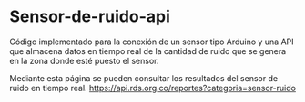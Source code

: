 # Sensor-de-ruido-api
Código implementado para la conexión de un sensor tipo Arduino y una API que almacena datos en tiempo real de la cantidad de ruido que se genera en la zona donde esté puesto el sensor.

Mediante esta página se pueden consultar los resultados del sensor de ruido en tiempo real.
 https://api.rds.org.co/reportes?categoria=sensor-ruido

